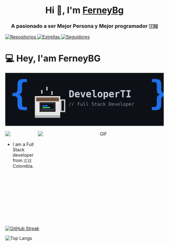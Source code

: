 <h1 align="center">Hi 👋, I'm <a href="https://100rabhcsmc.github.io/Me.io/" target="blank">
FerneyBg</a></h1>
<h3 align="center">A pasionado a ser Mejor Persona y Mejor programador  &#127470;&#127475</h3>
<p align="left">
  <a href="https://github.com/NeyBg23?tab=repositories">
    <img src="https://img.shields.io/badge/Repositorios-5-blue?logo=github" alt="Repositorios">
  </a>
  <a href="https://github.com/ebeltran7?tab=stars">
    <img src="https://img.shields.io/badge/⭐%20Stars-10-yellow?logo=github" alt="Estrellas">
  </a>
  <a href="https://github.com/ebeltran7?tab=followers">
    <img src="https://img.shields.io/badge/👥%20Seguidores-3-lightgrey?logo=github" alt="Seguidores">
  </a>
</p>

# 💻 Hey, I'am FerneyBG

![Logo](https://github.com/DeveloperTI0001/DeveloperTI0001/blob/main/banner.png)

<a target="_blank" align="center">
  <img align="right" top="500" height="300" width="400" alt="GIF" src="https://media.giphy.com/media/SWoSkN6DxTszqIKEqv/giphy.gif">
</a>
<img src="https://media.giphy.com/media/hvRJCLFzcasrR4ia7z/giphy.gif" width="35">

* I am a Full Stack developer from 🇨🇴 Colombia.
  

[![GitHub Streak](https://github-readme-streak-stats.herokuapp.com?user=NeyBG%20Developer&theme=city-lights&hide_border=&locale=es&short_numbers=&date_format=M%20j%5B%2C%20Y%5D&exclude_days=Mon&card_height=200)](https://git.io/streak-stats)

![Top Langs](https://github-readme-stats.vercel.app/api/top-langs/?username=NeyBg23&hide_progress=false)
